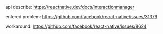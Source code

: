 api describe:
https://reactnative.dev/docs/interactionmanager

entered problem:
https://github.com/facebook/react-native/issues/31379

workaround:
https://github.com/facebook/react-native/issues/8624

